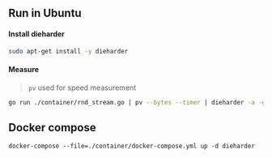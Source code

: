 
## Run in Ubuntu

#### Install dieharder
```bash
sudo apt-get install -y dieharder
```
#### Measure

> `pv` used for speed measurement

```bash
go run ./container/rnd_stream.go | pv --bytes --timer | dieharder -a -g 200 -s 1
```

## Docker compose

`docker-compose --file=./container/docker-compose.yml up -d dieharder`